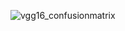 ![vgg16_confusionmatrix](https://github.com/user-attachments/assets/fdab31ef-3944-4d6e-9d5d-b86cb0192e74)
